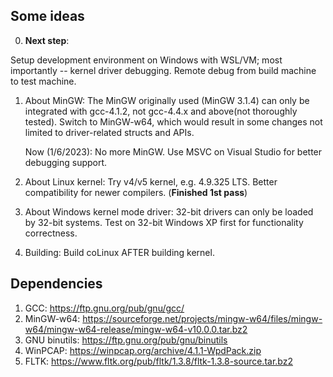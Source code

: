 ## Some ideas

0. **Next step**: 

Setup development environment on Windows with WSL/VM; most importantly -- kernel driver debugging. Remote debug from build machine to test machine.

1. About MinGW: The MinGW originally used (MinGW 3.1.4) can only be integrated with gcc-4.1.2, not gcc-4.4.x and above(not thoroughly tested). Switch to MinGW-w64, which would result in some changes not limited to driver-related structs and APIs.

    Now (1/6/2023): No more MinGW. Use MSVC on Visual Studio for better debugging support.

2. About Linux kernel: Try v4/v5 kernel, e.g. 4.9.325 LTS. Better compatibility for newer compilers. (**Finished 1st pass**)

3. About Windows kernel mode driver: 32-bit drivers can only be loaded by 32-bit systems. Test on 32-bit Windows XP first for functionality correctness.

4. Building: Build coLinux AFTER building kernel.

## Dependencies

1.   GCC: https://ftp.gnu.org/pub/gnu/gcc/
2.   MinGW-w64: https://sourceforge.net/projects/mingw-w64/files/mingw-w64/mingw-w64-release/mingw-w64-v10.0.0.tar.bz2
3. GNU binutils: https://ftp.gnu.org/pub/gnu/binutils
4.   WinPCAP: https://winpcap.org/archive/4.1.1-WpdPack.zip
5.   FLTK: https://www.fltk.org/pub/fltk/1.3.8/fltk-1.3.8-source.tar.bz2
